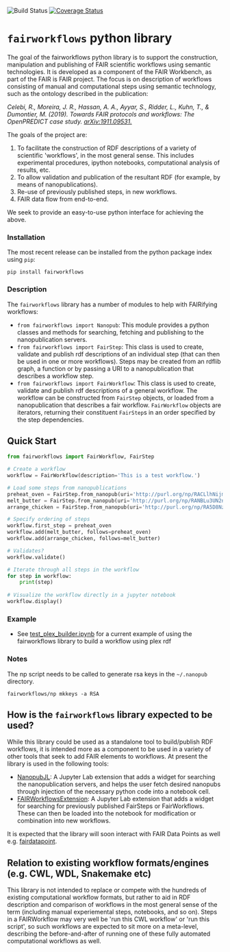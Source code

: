 ![Build Status](https://github.com/fair-workflows/FAIRWorkbench/workflows/Python%20application/badge.svg)
[![Coverage Status](https://coveralls.io/repos/github/fair-workflows/FAIRWorkbench/badge.svg?branch=master)](https://coveralls.io/github/fair-workflows/FAIRWorkbench?branch=master)

# ```fairworkflows``` python library

The goal of the fairworkflows python library is to support the construction, manipulation and publishing of FAIR scientific workflows using semantic technologies. It is developed as a component of the FAIR Workbench, as part of the FAIR is FAIR project. The focus is on description of workflows consisting of manual and computational steps using semantic technology, such as the ontology described in the publication:

_Celebi, R., Moreira, J. R., Hassan, A. A., Ayyar, S., Ridder, L., Kuhn, T., & Dumontier, M. (2019). Towards FAIR protocols and workflows: The OpenPREDICT case study._ [_arXiv:1911.09531._](https://arxiv.org/abs/1911.09531)

The goals of the project are:
1. To facilitate the construction of RDF descriptions of a variety of scientific 'workflows', in the most general sense. This includes experimental procedures, ipython notebooks, computational analysis of results, etc.
2. To allow validation and publication of the resultant RDF (for example, by means of nanopublications).
3. Re-use of previously published steps, in new workflows.
4. FAIR data flow from end-to-end.

We seek to provide an easy-to-use python interface for achieving the above.

### Installation

The most recent release can be installed from the python package index using ```pip```:

```
pip install fairworkflows
```

### Description
The ```fairworkflows``` library has a number of modules to help with FAIRifying workflows:

* ```from fairworkflows import Nanopub```: This module provides a python classes and methods for searching, fetching and publishing to the nanopublication servers.
* ```from fairworkflows import FairStep```: This class is used to create, validate and publish rdf descriptions of an individual step (that can then be used in one or more workflows). Steps may be created from an rdflib graph, a function or by passing a URI to a nanopublication that describes a workflow step.
* ```from fairworkflows import FairWorkflow```: This class is used to create, validate and publish rdf descriptions of a general workflow. The workflow can be constructed from ```FairStep``` objects, or loaded from a nanopublication that describes a fair workflow. ```FairWorkflow``` objects are iterators, returning their constituent ```FairStep```s in an order specified by the step dependencies.


## Quick Start

```python
from fairworkflows import FairWorkflow, FairStep

# Create a workflow
workflow = FairWorkflow(description='This is a test workflow.')

# Load some steps from nanopublications
preheat_oven = FairStep.from_nanopub(uri='http://purl.org/np/RACLlhNijmCk4AX_2PuoBPHKfY1T6jieGaUPVFv-fWCAg#step')
melt_butter = FairStep.from_nanopub(uri='http://purl.org/np/RANBLu3UN2ngnjY5Hzrn7S5GpqFdz8_BBy92bDlt991X4#step')
arrange_chicken = FairStep.from_nanopub(uri='http://purl.org/np/RA5D8NzM2OXPZAWNlADQ8hZdVu1k0HnmVmgl20apjhU8M#step')

# Specify ordering of steps
workflow.first_step = preheat_oven
workflow.add(melt_butter, follows=preheat_oven)
workflow.add(arrange_chicken, follows=melt_butter)

# Validates?
workflow.validate()

# Iterate through all steps in the workflow 
for step in workflow:
    print(step)
    
# Visualize the workflow directly in a jupyter notebook
workflow.display()

```


### Example
* See [test_plex_builder.ipynb](test_plex_builder.ipynb) for a current example of using the fairworkflows library to build a workflow using plex rdf

### Notes
The np script needs to be called to generate rsa keys in the `~/.nanopub` directory.

```shell script
fairworkflows/np mkkeys -a RSA
```

## How is the ```fairworkflows``` library expected to be used?
While this library could be used as a standalone tool to build/publish RDF workflows, it is intended more as a component to be used in a variety of other tools that seek to add FAIR elements to workflows. At present the library is used in the following tools:

* [NanopubJL](https://github.com/fair-workflows/NanopubJL): A Jupyter Lab extension that adds a widget for searching the nanopublication servers, and helps the user fetch desired nanopubs through injection of the necessary python code into a notebook cell.
* [FAIRWorkflowsExtension](https://github.com/fair-workflows/FAIRWorkflowsExtension): A Jupyter Lab extension that adds a widget for searching for previously published FairSteps or FairWorkflows. These can then be loaded into the notebook for modification or combination into new workflows.

It is expected that the library will soon interact with FAIR Data Points as well e.g. [fairdatapoint](https://github.com/NLeSC/fairdatapoint).

## Relation to existing workflow formats/engines (e.g. CWL, WDL, Snakemake etc)
This library is not intended to replace or compete with the hundreds of existing computational workflow formats, but rather to aid in RDF description and comparison of workflows in the most general sense of the term (including manual experiemental steps, notebooks, and so on). Steps in a FAIRWorkflow may very well be 'run this CWL workflow' or 'run this script', so such workflows are expected to sit more on a meta-level, describing the before-and-after of running one of these fully automated computational workflows as well.

